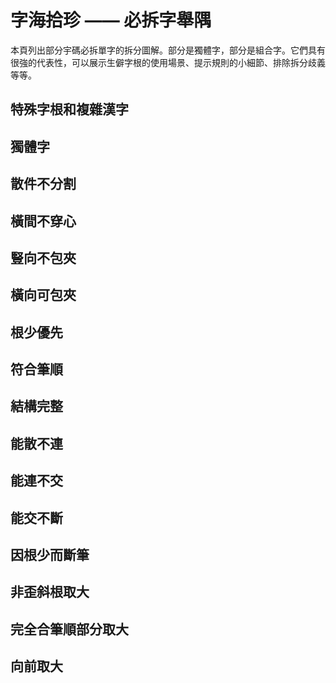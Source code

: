 <script setup>
import Chaifen from '@/chaifen/Chaifen.vue'
</script>

# 字海拾珍 —— 必拆字舉隅

本頁列出部分宇碼必拆單字的拆分圖解。部分是獨體字，部分是組合字。它們具有很強的代表性，可以展示生僻字根的使用場景、提示規則的小細節、排除拆分歧義等等。

## 特殊字根和複雜漢字
<div class="flex justify-left flex-wrap my-8">
<Chaifen char='華' :parts='[4,5,2]' :colors='[1,2,3]' />
<Chaifen char='民' :parts='[3,2]' />
<Chaifen char='发' :parts='[2,2,1]' />
<Chaifen char='假' :parts='[2,3,2,2,2]' :colors='[1,2,3,4,5,1]' />
<Chaifen char='即' :parts='[3,2,5,2]' :colors='[1,2,3,4,5,1]' />
<Chaifen char='帶' :parts='[4,1,1,2,3]' :colors='[1,2,1,3,4,5,1]' />
<Chaifen char='曳' :parts='[5,1]' :colors='[1,2,3,4,5,1]' />
<Chaifen char='吏' :parts='[1,3,2]' :colors='[1,2,3,4,5,1]' />
<Chaifen char='舞' :parts='[2,5,1,3,3]' :colors='[1,2,3,4,5,1]' />
<Chaifen char='命' :parts='[6,2]' />
<Chaifen char='龠' :parts='[12,5]' :colors='[1,2,3,4,5,1]' />
<Chaifen char='亮' :parts='[7,2]' :colors='[1,2,3,4,5,1]' />
<Chaifen char='京' :parts='[5,3]' :colors='[1,2,3,4,5,1]' />
<Chaifen char='襄' :parts='[8,5,4]' :colors='[1,2,3,4,2,1]' />
<Chaifen char='与' :parts='[2,1]' :colors='[1,2,3,4,2,1]' />
<Chaifen char='與' :parts='[4,2,1,3,1,2]' :colors='[1,2,3,1,3,4]' />
<Chaifen char='互' :parts='[1,3]' :colors='[1,2,3,4,2,1]' />
<Chaifen char='惠' :parts='[8,5]' :colors='[1,2,3,4,2,1]' />
<Chaifen char='赤' :parts='[3,2,2]' :colors='[1,2,3]' />
<Chaifen char='臧' :parts='[1,4,6,3]' :colors='[1,2,3,1]' />
<Chaifen char='鼎' :parts='[5,3,4]' :colors='[1,2,3]' />
<Chaifen char='齋' :parts='[2,3,2,3,2,5]' :colors='[1,2,3,4,5,6,5]' />
<Chaifen char='冒' :parts='[2,2,5]' :colors='[1,2,3,4,5,6]' />
<Chaifen char='段' :parts='[2,3,4]' :colors='[1,2,3,4,5]' />
<Chaifen char='卑' :parts='[6,2]' />
<Chaifen char='徽' :parts='[6,1,6,4]' :colors='[1,2,3,1]' />
<Chaifen char='彀' :parts='[5,1,3,4]' :colors='[1,2,3,1]' />
<Chaifen char='囊' :parts='[1,3,1,2,3,3,5,4]' :colors='[1,2,1,3,4,5,6,7]' />
<Chaifen char='鄙' :parts='[3,2,2,3,1,4]' :colors='[1,2,3,4,3,5]' />
<Chaifen char='會' :parts='[2,1,3,2,1,4]' :colors='[1,2,3,4,3,5]' />
<Chaifen char='贯' :parts='[2,2,4]' />
<Chaifen char='尧' :parts='[2,1,3]' />
<Chaifen char='丝' :parts='[2,2,1]' />
<Chaifen char='麗' :parts='[1,3,1,3,11]' />
<Chaifen char='處' :parts='[6,3,2]' />
<Chaifen char='嘉' :parts='[9,2,3]' />
<Chaifen char='倉' :parts='[2,1,3,1,3]' />
<Chaifen char='幾' :parts='[3,3,1,2,3]' :colors='[1,2,3,4,3]' />
<Chaifen char='纖' :parts='[6,2,2,1,8,1,3]' :colors='[1,2,3,4,5,6,4]' />
<Chaifen char='龍' :parts='[5,4,6]' />
<Chaifen char='蕤' :parts='[3,7,6]' />
<Chaifen char='鬭' :parts='[10,10,6]' />
</div>

## 獨體字
<div class="flex justify-left flex-wrap my-8">
<Chaifen char='及' :parts='[2,1]' />
<Chaifen char='书' :parts='[1,1,1,1]' />
<Chaifen char='冉' :parts='[2,3]' />
<Chaifen char='串' :parts='[3,3,1]' />
<Chaifen char='凹' :parts='[4,1]' />
<Chaifen char='凸' :parts='[1,1,1,1,1]' />
<Chaifen char='亞' :parts='[1,10]' />
<Chaifen char='亚' :parts='[1,10]' />
<Chaifen char='毋' :parts='[2,2]' />
<Chaifen char='乎' :parts='[1,2,2]' />
<Chaifen char='弟' :parts='[2,3,1,1]' />
<Chaifen char='甚' :parts='[8,1]' />
<Chaifen char='韦' :parts='[2,1,1]' :colors='[1,2,1]' />
<Chaifen char='龙' :parts='[3,1,1]' :colors='[1,2,1]' />
<Chaifen char='廿' :parts='[3,1]' />
<Chaifen char='甘' :parts='[3,2]' />
<Chaifen char='氏' :parts='[2,2]' />
<Chaifen char='专' :parts='[2,1,1]' />
<Chaifen char='丏' :parts='[2,1,1]' />
<Chaifen char='象' :parts='[2,3,6]' />
<Chaifen char='斥' :parts='[4,1]' />
<Chaifen char='农' :parts='[2,4]' />
<Chaifen char='尺' :parts='[3,1]' />
<Chaifen char='册' :parts='[2,2,1]' />
<Chaifen char='矛' :parts='[4,1]' />
<Chaifen char='戋' :parts='[1,4]' />
<Chaifen char='乐' :parts='[2,3]' />
<Chaifen char='东' :parts='[2,3]' />
<Chaifen char='拣' :parts='[3,2,1,2]' />
<Chaifen char='柬' :parts='[1,2,2,1,3]' :colors='[1,2,3,2,1]' />
<Chaifen char='彧' :parts='[1,3,1,2,2,1]' :colors='[1,2,3,1,4,1]' />
<Chaifen char='焉' :parts='[1,4,2,4]' />
</div>

## 散件不分割
<div class="flex justify-left flex-wrap my-8">
<Chaifen char='为' :parts='[1,2,2,2]' :colors='[1,2,3,4]' />
<Chaifen char='卵' :parts='[2,1,1,2,1]' :colors='[1,2,1,1,3]' />
</div>

## 橫間不穿心
<div class="flex justify-left flex-wrap my-8">
<Chaifen char='再' :parts='[1,2,3,2]' :colors='[1,2,3,1,3,5]' />
<Chaifen char='垂' :parts='[3,4,1,2]' :colors='[1,2,3,1,3,5]' />
<Chaifen char='禹' :parts='[1,3,2,3]' :colors='[1,2,3,4,3,5]' />
</div>

## 豎向不包夾
<div class="flex justify-left flex-wrap my-8">
<Chaifen char='亘' :parts='[1,4,1]' :colors='[1,2,3,4,3,5]' />
<Chaifen char='僵' :parts='[2,1,5,1,5,1]' :colors='[1,2,3,4,5,6]' />
<Chaifen char='晉' :parts='[1,2,2,1,5,1]' :colors='[1,2,3,4,5,6]' />
<Chaifen char='裏' :parts='[2,7,4]' :colors='[1,2,3,4,5,6]' />
</div>

## 橫向可包夾
<div class="flex justify-left flex-wrap my-8">
<Chaifen char='卿' :parts='[3,3,2,2]' :colors='[1,2,3,1,3,5]' />
<Chaifen char='胤' :parts='[1,3,4,1]' :colors='[1,2,3,1]' />
<Chaifen char='渊' :parts='[3,1,6,1]' :colors='[1,2,1,2,3]' />
<Chaifen char='办' :parts='[2,2]' />
</div>

## 根少優先
<div class="flex justify-left flex-wrap my-8">
<Chaifen char='事' :parts='[1,3,3,1]' :colors='[1,2,3,1]' />
<Chaifen char='平' :parts='[1,2,2,3]' :colors='[1,2,1,3,5,1]' />
<Chaifen char='并' :parts='[3,3]' :colors='[1,2,3,4,5,1]' />
<Chaifen char='堇' :parts='[8,1,1,1]' :colors='[1,2,1,2,5,1]' />
<Chaifen char='衡' :parts='[3,8,2,3]' :colors='[1,2,3,4,5,1]' />
<Chaifen char='屯' :parts='[1,2,1]' :colors='[1,2,1]' />
<Chaifen char='夷' :parts='[1,3,2]' :colors='[1,2,1]' />
<Chaifen char='承' :parts='[1,1,3,3]' :colors='[1,2,3,2]' />
<Chaifen char='庸' :parts='[3,3,4,1]' :colors='[1,2,3,2]' />
<Chaifen char='淵' :parts='[3,1,1,2,1,1,1,2]' :colors='[1,2,3,2,3,4,2,3]' />
<Chaifen char='秉' :parts='[2,3,3]' :colors='[1,2,1]' />
<Chaifen char='東' :parts='[1,4,3]' :colors='[1,2,1]' />
<Chaifen char='束' :parts='[1,3,3]' :colors='[1,2,1]' />
<Chaifen char='威' :parts='[2,1,3,3]' :colors='[1,2,3,1]' />
<Chaifen char='衷' :parts='[5,1,4]' />
<Chaifen char='黃' :parts='[3,2,5,2]' />
<Chaifen char='噩' :parts='[2,3,3,1,3,3,2]' :colors='[1,2,3,1,4,5,1]' />
<Chaifen char='牽' :parts='[5,2,4]' />
</div>

## 符合筆順
<div class="flex justify-left flex-wrap my-8">
<Chaifen char='来' :parts='[1,6]' :colors='[1,2,3,5,1]' />
<Chaifen char='御' :parts='[3,2,1,4,2]' :colors='[1,2,3,4,5,1]' />
<Chaifen char='啬' :parts='[2,3,2,3,1]' :colors='[1,2,3,4,3]' />
<Chaifen char='聿' :parts='[3,3]' />
<Chaifen char='匹' :parts='[3,1]' :colors='[1,2,3,4,5]' />
<Chaifen char='曲' :parts='[2,4]' />
</div>

## 結構完整
<div class="flex justify-left flex-wrap my-8">
<Chaifen char='曹' :parts='[1,3,2,1,4]' :colors='[1,2,1,2,3]' />
<Chaifen char='免' :parts='[2,3,3]' :colors='[1,2,1,2,3]' />
<Chaifen char='单' :parts='[2,4,2,1,4]' :colors='[1,2,1,2,3]' />
<Chaifen char='万' :parts='[1,2]' :colors='[1,2,3,4,5]' />
<Chaifen char='陽' :parts='[2,4,1,2,2]' :colors='[1,2,3,4,5]' />
</div>

## 能散不連
<div class="flex justify-left flex-wrap my-8">
<Chaifen char='主' :parts='[1,5]' :colors='[1,2,1,3]' />
</div>

## 能連不交
<div class="flex justify-left flex-wrap my-8">
<Chaifen char='开' :parts='[1,4]' :colors='[1,2,1,3]' />
<Chaifen char='无' :parts='[1,4]' :colors='[1,2,1,3]' />
<Chaifen char='天' :parts='[1,3]' />
<Chaifen char='出' :parts='[3,2]' />
<Chaifen char='于' :parts='[1,2]' />
<Chaifen char='击' :parts='[3,2]' />
<Chaifen char='那' :parts='[1,3,2]' :colors='[1,2,3,4]' />
</div>

## 能交不斷
<div class="flex justify-left flex-wrap my-8">
<Chaifen char='果' :parts='[4,4]' :colors='[1,2,1,3]' />
</div>

## 因根少而斷筆
<div class="flex justify-left flex-wrap my-8">
<Chaifen char='我' :parts='[1,1,2,3]' :colors='[1,0,2,3,5,1]' />
<Chaifen char='重' :parts='[2,4,1,2]' :colors='[1,2,0,2]' />
<Chaifen char='熏' :parts='[2,5,1,6]' :colors='[1,2,0,2,3,5,1]' />
<Chaifen char='識' :parts='[7,4,1,4,3]' :colors='[1,2,0,3,4]' />
<Chaifen char='蕺' :parts='[3,3,1,5,3]' :colors='[1,2,0,3,4]' />
</div>

## 非歪斜根取大
<div class="flex justify-left flex-wrap my-8">
<Chaifen char='失' :parts='[1,4]' :colors='[1,2,1,3]' />
<Chaifen char='朱' :parts='[1,5]' :colors='[1,2,1,3]' />
<Chaifen char='井' :parts='[2,2]' :colors='[1,2,1,3]' />
</div>

## 完全合筆順部分取大
<div class="flex justify-left flex-wrap my-8">
<Chaifen char='妻' :parts='[1,3,1,3]' :colors='[1,2,1,3]' />
</div>

## 向前取大
<div class="flex justify-left flex-wrap my-8">
<Chaifen char='离' :parts='[4,2,2,2]' />
<Chaifen char='彦' :parts='[5,1,3]' :colors='[1,2,3,4,2,1]' />
<Chaifen char='產' :parts='[4,2,5]' :colors='[1,2,3,4,2,1]' />
<Chaifen char='彖' :parts='[3,6,4]' :colors='[1,2,3,4,2,1]' />
<Chaifen char='录' :parts='[3,5,4]' :colors='[1,2,3,4,2,1]' />
<Chaifen char='丈' :parts='[2,1]' :colors='[1,2,3,4,5,6]' />
<Chaifen char='兴' :parts='[4,2]' />
<Chaifen char='严' :parts='[1,5,1]' />
<Chaifen char='夬' :parts='[2,2]' />
</div>